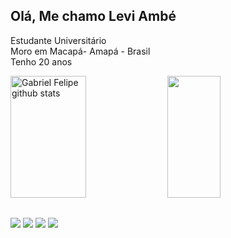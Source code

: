 ##   Olá, Me chamo Levi Ambé 
Estudante Universitário<br>
Moro em Macapá- Amapá - Brasil<br>
Tenho 20 anos<br>

<img width="49%" height="195px" src="https://github-readme-stats.vercel.app/api?username=Prog-Santos&show_icons=true&theme=dark&count_private=true&icon_color=00bfbf&bg_color=0d1117" alt="Gabriel Felipe github stats" /> <img width="41%" height="195px" src="https://github-readme-stats.vercel.app/api/top-langs/?username=Prog-Santos&layout=compact&theme=dark&bg_color=0d1117" />

##
<div> 
  <a href="" target="_blank"><img src="https://img.shields.io/badge/-Instagram-%23E4405F?style=for-the-badge&logo=instagram&logoColor=white" target="_blank"></a>
  <a href="" target="_blank"><img src="https://img.shields.io/badge/Discord-7289DA?style=for-the-badge&logo=discord&logoColor=white" target="_blank"></a> 
  <a href = ""><img src="https://img.shields.io/badge/-Gmail-%23333?style=for-the-badge&logo=gmail&logoColor=white" target="_blank"></a>
  <a href="" target="_blank"><img src="https://img.shields.io/badge/-LinkedIn-%230077B5?style=for-the-badge&logo=linkedin&logoColor=white" target="_blank"></a> 
  
</div>
